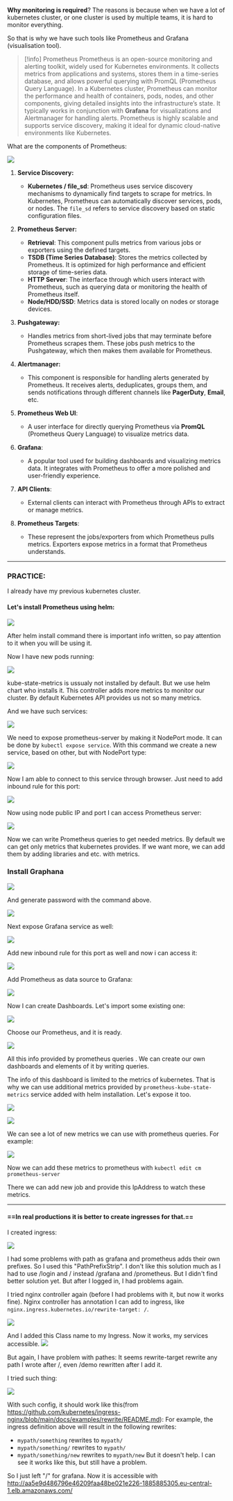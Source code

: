 
**Why monitoring is required**? 
The reasons is because when we have a lot of kubernetes cluster, or one cluster is used by multiple teams, it is hard to monitor everything.

So that is why we have such tools like Prometheus and Grafana (visualisation tool).

>[!info] Prometheus
>Prometheus is an open-source monitoring and alerting toolkit, widely used for Kubernetes environments. It collects metrics from applications and systems, stores them in a time-series database, and allows powerful querying with PromQL (Prometheus Query Language). In a Kubernetes cluster, Prometheus can monitor the performance and health of containers, pods, nodes, and other components, giving detailed insights into the infrastructure’s state. It typically works in conjunction with **Grafana** for visualizations and Alertmanager for handling alerts. Prometheus is highly scalable and supports service discovery, making it ideal for dynamic cloud-native environments like Kubernetes. 

What are the components of Prometheus:

![](https://github.com/Briez-b/DevOpsNotes/blob/main/Attachments/Pasted%20image%2020241008003359.png)


1. **Service Discovery:**
   - **Kubernetes / file_sd**: Prometheus uses service discovery mechanisms to dynamically find targets to scrape for metrics. In Kubernetes, Prometheus can automatically discover services, pods, or nodes. The `file_sd` refers to service discovery based on static configuration files.

2. **Prometheus Server:**
   - **Retrieval**: This component pulls metrics from various jobs or exporters using the defined targets.
   - **TSDB (Time Series Database)**: Stores the metrics collected by Prometheus. It is optimized for high performance and efficient storage of time-series data.
   - **HTTP Server**: The interface through which users interact with Prometheus, such as querying data or monitoring the health of Prometheus itself.
   - **Node/HDD/SSD**: Metrics data is stored locally on nodes or storage devices.

3. **Pushgateway:**
   - Handles metrics from short-lived jobs that may terminate before Prometheus scrapes them. These jobs push metrics to the Pushgateway, which then makes them available for Prometheus.

4. **Alertmanager:**
   - This component is responsible for handling alerts generated by Prometheus. It receives alerts, deduplicates, groups them, and sends notifications through different channels like **PagerDuty**, **Email**, etc.

5. **Prometheus Web UI**:
   - A user interface for directly querying Prometheus via **PromQL** (Prometheus Query Language) to visualize metrics data.

6. **Grafana**:
   - A popular tool used for building dashboards and visualizing metrics data. It integrates with Prometheus to offer a more polished and user-friendly experience.

7. **API Clients**:
   - External clients can interact with Prometheus through APIs to extract or manage metrics.

8. **Prometheus Targets**:
   - These represent the jobs/exporters from which Prometheus pulls metrics. Exporters expose metrics in a format that Prometheus understands.

---

### PRACTICE:

I already have my previous kubernetes cluster. 
#### Let's install Prometheus using helm:

![](https://github.com/Briez-b/DevOpsNotes/blob/main/Attachments/Pasted%20image%2020241008011330.png)

After helm install command there is important info written, so pay attention to it when you will be using it.

Now I have new pods running:

![](https://github.com/Briez-b/DevOpsNotes/blob/main/Attachments/Pasted%20image%2020241008011555.png)

kube-state-metrics is ussualy not installed by default. But we use helm chart who installs it.
This controller adds more metrics to monitor our cluster. By default Kubernetes API provides us not so many metrics.

And we have such services:

![](https://github.com/Briez-b/DevOpsNotes/blob/main/Attachments/Pasted%20image%2020241008012350.png)

We need to expose prometheus-server by making it NodePort mode. It can be done by `kubectl expose service`. With this command we create a new service, based on other, but with NodePort type:

![](https://github.com/Briez-b/DevOpsNotes/blob/main/Attachments/Pasted%20image%2020241008013225.png)

Now I am able to connect to this service through browser. Just need to add inbound rule for this port:

![](https://github.com/Briez-b/DevOpsNotes/blob/main/Attachments/Pasted%20image%2020241008014227.png)

Now using node public IP and port I can access Prometheus server:

![](https://github.com/Briez-b/DevOpsNotes/blob/main/Attachments/Pasted%20image%2020241008014312.png)

Now we can write Prometheus queries to get needed metrics. By default we can get only metrics that kubernetes provides. If we want more, we can add them by adding libraries and etc. with metrics.

### Install Graphana

![](https://github.com/Briez-b/DevOpsNotes/blob/main/Attachments/Pasted%20image%2020241008015112.png)

And generate password with the command above.

![](https://github.com/Briez-b/DevOpsNotes/blob/main/Attachments/Pasted%20image%2020241008015225.png)

Next expose Grafana service as well:

![](https://github.com/Briez-b/DevOpsNotes/blob/main/Attachments/Pasted%20image%2020241008015614.png)

Add new inbound rule for this port as well and now i can access it:

![](https://github.com/Briez-b/DevOpsNotes/blob/main/Attachments/Pasted%20image%2020241008015814.png)


Add Prometheus as data source to Grafana:

![](https://github.com/Briez-b/DevOpsNotes/blob/main/Attachments/Pasted%20image%2020241008042001.png)

Now I can create Dashboards. Let's import some existing one:

![](https://github.com/Briez-b/DevOpsNotes/blob/main/Attachments/Pasted%20image%2020241008042300.png)

Choose our Prometheus, and it is ready.

![](https://github.com/Briez-b/DevOpsNotes/blob/main/Attachments/Pasted%20image%2020241008042411.png)

All this info provided by prometheus queries . We can create our own dashboards and elements of it by writing queries.

The info of this dashboard is limited to the metrics of kubernetes. That is why we can use additional metrics provided by `prometheus-kube-state-metrics` service added with helm installation.
Let's expose it too.

![](https://github.com/Briez-b/DevOpsNotes/blob/main/Attachments/Pasted%20image%2020241008043658.png)

![](https://github.com/Briez-b/DevOpsNotes/blob/main/Attachments/Pasted%20image%2020241008043722.png)

We can see a lot of new metrics we can use with prometheus queries. For example: 


![](https://github.com/Briez-b/DevOpsNotes/blob/main/Attachments/Pasted%20image%2020241008044142.png)


Now we can add these metrics to prometheus with `kubectl edit cm prometheus-server`

There we can add new job and provide this IpAddress  to watch these metrics. 



---

#### ==In real productions it is better to create ingresses for that.==
I created ingress: 

![](https://github.com/Briez-b/DevOpsNotes/blob/main/Attachments/Pasted%20image%2020241008025239.png)

I had some problems with path as grafana and prometheus adds their own prefixes. So I used this "PathPrefixStrip".
I don't like this solution much as I had to use /login and / instead /grafana and /prometheus. But I didn't find better solution yet.
But after I logged in, I had problems again.

I tried nginx controller again (before I had problems with it, but now it works fine). Nginx controller has annotation I can add to ingress,
like `nginx.ingress.kubernetes.io/rewrite-target: /`.

![](https://github.com/Briez-b/DevOpsNotes/blob/main/Attachments/Pasted%20image%2020241008031700.png)

And I added this Class name to my Ingress. Now it works, my services accessible. 
![](https://github.com/Briez-b/DevOpsNotes/blob/main/Attachments/Pasted%20image%2020241008031816.png)

But again, I have problem with pathes: It seems rewrite-target rewrite any path I wrote after /, even /demo rewritten after I add it.

I tried such thing: 

![](https://github.com/Briez-b/DevOpsNotes/blob/main/Attachments/Pasted%20image%2020241008040336.png)

With such config, it should work like this(from https://github.com/kubernetes/ingress-nginx/blob/main/docs/examples/rewrite/README.md):
For example, the ingress definition above will result in the following rewrites:

- `mypath/something` rewrites to `mypath/`
- `mypath/something/` rewrites to `mypath/`
- `mypath/something/new` rewrites to `mypath/new`
But it doesn't help. I can see it works like this, but still have a problem.

So I just left "/" for grafana. Now it is accessible with http://aa5e9d486796e46209faa48be021e226-1885885305.eu-central-1.elb.amazonaws.com/
